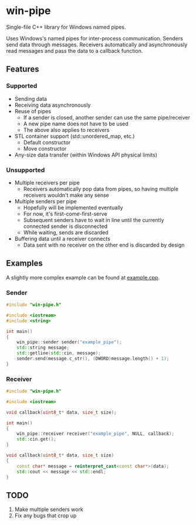 # win-pipe
Single-file C++ library for Windows named pipes.

Uses Windows's named pipes for inter-process communication. Senders send data through messages. Receivers automatically and asynchronously read messages and pass the data to a callback function.

## Features
### Supported
* Sending data
* Receiving data asynchronously
* Reuse of pipes
    * If a sender is closed, another sender can use the same pipe/receiver
	* A new pipe name does not have to be used
	* The above also applies to receivers
* STL container support (std::unordered_map, etc.)
	* Default constructor
	* Move constructor
* Any-size data transfer (within Windows API physical limits)

### Unsupported
* Multiple receivers per pipe
	* Receivers automatically pop data from pipes, so having multiple receivers wouldn't make any sense
* Multiple senders per pipe
	* Hopefully will be implemented eventually
	* For now, it's first-come-first-serve
	* Subsequent senders have to wait in line until the currently connected sender is disconnected
	* While waiting, sends are discarded
* Buffering data until a receiver connects
	* Data sent with no receiver on the other end is discarded by design

## Examples
A slightly more complex example can be found at [example.cpp](example.cpp).

### Sender
```c++
#include "win-pipe.h"

#include <iostream>
#include <string>

int main()
{
	win_pipe::sender sender("example_pipe");
	std::string message;
	std::getline(std::cin, message);
	sender.send(message.c_str(), (DWORD)message.length() + 1);
}
```

### Receiver
```c++
#include "win-pipe.h"

#include <iostream>

void callback(uint8_t* data, size_t size);

int main()
{
	win_pipe::receiver receiver("example_pipe", NULL, callback);
	std::cin.get();
}

void callback(uint8_t* data, size_t size)
{
	const char* message = reinterpret_cast<const char*>(data);
	std::cout << message << std::endl;
}
```

## TODO
1. Make multiple senders work
1. Fix any bugs that crop up

